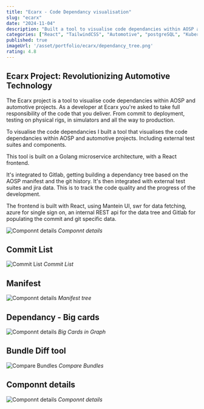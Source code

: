 ```yaml
---
title: "Ecarx - Code Dependancy visualisation"
slug: "ecarx"
date: "2024-11-04"
description: "Built a tool to visualise code dependancies within AOSP and automtotive projects."
categories: ["React", "TailwindCSS", "Automotive", "postgreSQL", "Kubernetees", "Golang", "AOSP", "Gitlab", "Python", "Docker", ]
published: true
imageUrl: '/asset/portfolio/ecarx/dependancy_tree.png'
rating: 4.8
---
```


## Ecarx Project: Revolutionizing Automotive Technology

The Ecarx project is a tool to visualise code dependancies within AOSP and automotive projects. As a developer at Ecarx you're asked to take full responsibility of the code that you deliver. From commit to deployment, testing on physical rigs, in simulators and all the way to production.

To visualise the code dependancies I built a tool that visualises the code dependancies within AOSP and automotive projects. Including external test suites and components.

This tool is built on a Golang microservice architecture, with a React frontend.

It's integrated to Gitlab, getting building a dependancy tree based on the AOSP manifest and the git history. It's then integrated with external test suites and jira data. This is to track the code quality and the progress of the development.

The frontend is built with React, using Mantein UI, swr for data fetching, azure for single sign on, an internal REST api for the data tree and Gitlab for populating the commit and git specific data. 


![Componnt details](/asset/portfolio/ecarx/graph_aggregated_suites.png)
*Componnt details*

## Commit List
![Commit List](/asset/portfolio/ecarx/commit_list.png)
*Commit List*

## Manifest
![Componnt details](/asset/portfolio/ecarx/manifest_tree.png)
*Manifest tree*

## Dependancy - Big cards
![Componnt details](/asset/portfolio/ecarx/dependancy_big.png)
*Big Cards in Graph*

## Bundle Diff tool
![Compare Bundles](/asset/portfolio/ecarx/compare_bundles.png)
*Compare Bundles*

## Componnt details
![Componnt details](/asset/portfolio/ecarx/component_details.png)
*Componnt details*
